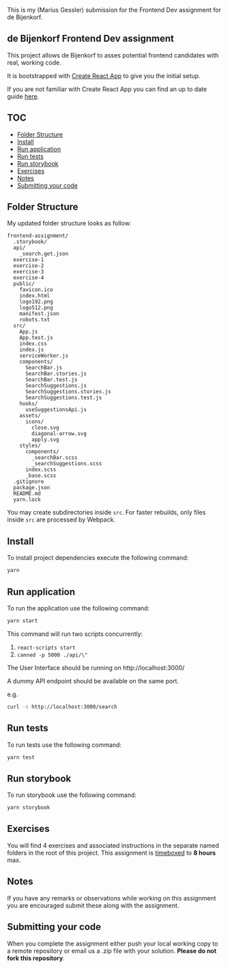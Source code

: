 <!-- omit in toc -->
This is my (Marius Gessler) submission for the Frontend Dev assignment for de Bijenkorf.

## de Bijenkorf Frontend Dev assignment

This project allows de Bijenkorf to asses potential frontend candidates with real, working code.

It is bootstrapped with [Create React App](https://github.com/facebook/create-react-app) to give you the initial setup.

If you are not familiar with Create React App you can find an up to date guide [here](https://github.com/facebook/create-react-app/blob/master/packages/cra-template/template/README.md).

<!-- omit in toc -->
## TOC
- [Folder Structure](#folder-structure)
- [Install](#install)
- [Run application](#run-application)
- [Run tests](#run-tests)
- [Run storybook](#run-storybook)
- [Exercises](#exercises)
- [Notes](#notes)
- [Submitting your code](#submitting-your-code)

## Folder Structure

My updated folder structure looks as follow:

```
frontend-assignment/
  .storybook/
  api/
    _search.get.json
  exercise-1
  exercise-2
  exercise-3
  exercise-4
  public/
    favicon.ico
    index.html
    logo192.png
    logo512.png
    manifest.json
    robots.txt
  src/
    App.js
    App.test.js
    index.css
    index.js
    serviceWorker.js
    components/
      SearchBar.js
      SearchBar.stories.js
      SearchBar.test.js
      SearchSuggestions.js
      SearchSuggestions.stories.js
      SearchSuggestions.test.js
    hooks/
      useSuggestionsApi.js
    assets/
      icons/
        close.svg
        diagonal-arrow.svg
        apply.svg
    styles/
      components/
        _searchBar.scss
        _searchSuggestions.scss
      index.scss
      _base.scss
  .gitignore
  package.json
  README.md
  yarn.lock
```

You may create subdirectories inside `src`. For faster rebuilds, only files inside `src` are processed by Webpack.

## Install
To install project dependencies execute the following command:

```sh
yarn
```

## Run application
To run the application use the following command:
```sh
yarn start
```
This command will run two scripts concurrently:
1. `react-scripts start`
2. `canned -p 5000 ./api/\"`

The User Interface should be running on http://localhost:3000/

A dummy API endpoint should be available on the same port.

e.g.
```sh
curl -s http://localhost:3000/search
```

## Run tests
To run tests use the following command:
```sh
yarn test
```

## Run storybook
To run storybook use the following command:
```sh
yarn storybook
```

## Exercises
You will find 4 exercises and associated instructions in the separate named folders in the root of this project. This assignment is [timeboxed](https://en.wikipedia.org/wiki/Timeboxing) to **8 hours** max.

## Notes
If you have any remarks or observations while working on this assignment you are encouraged submit these along with the assignment.

## Submitting your code
When you complete the assignment either push your local working copy to a remote repository or email us a .zip file with your solution. **Please do not fork this repository**.
